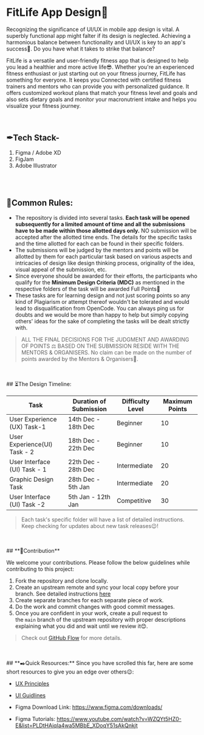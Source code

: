 # FitLife App Design💪
Recognizing the significance of UI/UX in mobile app design is vital. A superbly functional app might falter if its design is neglected. Achieving a harmonious balance between functionality and UI/UX is key to an app's success🚀. Do you have what it takes to strike that balance?

FitLife is a versatile and user-friendly fitness app that is designed to help you lead a healthier and more active life😎. Whether you're an experienced fitness enthusiast or just starting out on your fitness journey, FitLife has something for everyone. It keeps you Connected with certified fitness trainers and mentors who can provide you with personalized guidance. It offers customized workout plans that match your fitness level and goals and also sets dietary goals and monitor your macronutrient intake and helps you visualize your fitness journey.
<br/>
<br/>
<br/>  

## ✒Tech Stack-

1. Figma / Adobe XD
2. FigJam
3. Adobe Illustrator
<br/>
<br/>

## 🧾Common Rules:

- The repository is divided into several tasks. **Each task will be opened subsequently for a limited amount of time and all the submissions have to be made within those allotted days only.** NO submission will be accepted after the allotted time ends. The details for the specific tasks and the time allotted for each can be found in their specific folders.
- The submissions will be judged by the mentors and points will be allotted by them for each particular task based on various aspects and intricacies of design like design thinking process, originality of the idea, visual appeal of the submission, etc.
- Since everyone should be awarded for their efforts, the participants who qualify for the **Minimum Design Criteria (MDC)** as mentioned in the respective folders of the task will be awarded Full Points🎉
- These tasks are for learning design and not just scoring points so any kind of Plagiarism or attempt thereof wouldn't be tolerated and would lead to disqualification from OpenCode. You can always ping us for doubts and we would be more than happy to help but simply copying others' ideas for the sake of completing the tasks will be dealt strictly with.

> ALL THE FINAL DECISIONS FOR THE JUDGMENT AND AWARDING OF POINTS ⚖️ BASED ON THE SUBMISSION RESIDE WITH THE MENTORS & ORGANISERS. No claim can be made on the number of points awarded by the Mentors & Organisers🙂.
<br/>
<br/>
## ⏳The Design Timeline:

| Task | Duration of Submission | Difficulty Level | Maximum Points |
| --- | --- | --- | --- |
| User Experience (UX) Task-1 | 14th Dec - 18th Dec | Beginner | 10 |
| User Experience(UI) Task - 2 | 18th Dec - 22th Dec | Beginner | 10 |
| User Interface (UI) Task - 1 | 22th Dec - 28th Dec | Intermediate | 20 |
| Graphic Design Task | 28th Dec - 5th Jan | Intermediate | 20 |
| User Interface (UI) Task -2 | 5th Jan - 12th Jan | Competitive | 30 |

> Each task's specific folder will have a list of detailed instructions. Keep checking for updates about new task releases😉!
>
> 
<br/>
<br/>  
## **📩Contribution**

We welcome your contributions. Please follow the below guidelines while contributing to this project:

1. Fork the repository and clone locally.
2. Create an upstream remote and sync your local copy before your branch. See detailed instructions [here](https://help.github.com/articles/syncing-a-fork)
3. Create separate branches for each separate piece of work.
4. Do the work and commit changes with good commit messages.
5. Once you are confident in your work, create a pull request to the `main` branch of the upstream repository with proper descriptions explaining what you did and wait until we review it😊.

> Check out [GitHub Flow](https://guides.github.com/introduction/flow/) for more details.
> 
<br/>
<br/>  
## **✒️Quick Resources:**
Since you have scrolled this far, here are some short resources to give you an edge over others😉:

- [UX Principles](https://lawsofux.com/)
- [UI Guidlines](https://www.youtube.com/playlist?list=PLDtHAiqIa4wa5MBbE_XDoqY51sAkQnkjt)

- Figma Download Link:
https://www.figma.com/downloads/

- Figma Tutorials:
https://www.youtube.com/watch?v=WZQYt5HZ0-E&list=PLDtHAiqIa4wa5MBbE_XDoqY51sAkQnkjt


